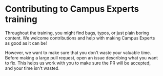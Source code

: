# Contributing to Campus Experts training

Throughout the training, you might find bugs, typos, or just plain boring content. We welcome contributions and help with making Campus Experts as good as it can be!

However, we want to make sure that you don't waste your valuable time. Before making a large pull request, open an issue describing what you want to fix. This helps us work with you to make sure the PR will be accepted, and your time isn't wasted. 
